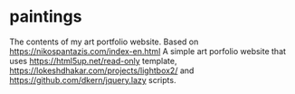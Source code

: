 # paintings
The contents of my art portfolio website. Based on https://nikospantazis.com/index-en.html
A simple art porfolio website that uses https://html5up.net/read-only template, https://lokeshdhakar.com/projects/lightbox2/ and https://github.com/dkern/jquery.lazy scripts.
